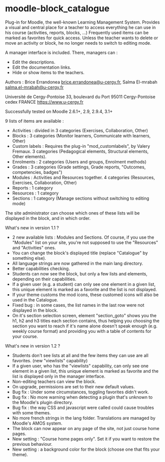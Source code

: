 # moodle-block_catalogue
Plug-in for Moodle, the well-known Learning Management System. Provides a visual and central place for a teacher to access everything he can use in his course (activities, reports, blocks, …) Frequently used items can be marked as favorites for quick access. Unless the teacher wants to delete or move an activity or block, he no longer needs to switch to editing mode.

A manager interface is included. There, managers can :
-	Edit the descriptions.
-	Edit the documentation links.
-	Hide or show items to the teachers.

Authors : Brice Errandonea <brice.errandonea@u-cergy.fr>, Salma El-mrabah <salma.el-mrabah@u-cergy.fr>

 Université de Cergy-Pontoise
 33, boulevard du Port
 95011 Cergy-Pontoise cedex
 FRANCE
 https://www.u-cergy.fr
 
Successfully tested on Moodle 2.6.1+, 2.9, 2.9.4, 3.1+

9 lists of items are available :

- Activities : divided in 3 categories (Exercises, Collaboration, Other)
- Blocks : 3 categories (Monitor learners, Communicate with learners, Other)
- Custom labels : Requires the plug-in "mod_customlabels", by Valery Fremaux. 3 categories (Pedagogical elements, Structural elements, Other elements).
- Enrolments : 2 categories (Users and groups, Enrolment methods)
- Grades : 3 categories (Grade settings, Grade reports, "Outcomes, competencies, badges")
- Modules : Activities and Resources together. 4 categories (Resources, Exercises, Collaboration, Other)
- Reports : 1 category
- Resources : 1 category
- Sections : 1 category (Manage sections without switching to editing mode)

The site administrator can choose which ones of these lists will be displayed in the block, and in which order.

What's new in version 1.1 ?
- 2 new available lists : Modules and Sections. Of course, if you use the "Modules" list on your site, you're not supposed to use the "Resources" and "Activities" ones.
- You can change the block's displayed title (replace "Catalogue" by something else).
- All language strings are now gathered in the main lang directory.
- Better capabilities checking.
- Students can now see the block, but only a few lists and elements, depending on their capabilities.
- If a given user (e.g. a student) can only see one element in a given list, this unique element is marked as a favorite and the list is not displayed.
- If your theme customs the mod icons, these customed icons will also be used in the Catalogue.
- Fixed bug : in some cases, the list names in the last row were not displayed in the block.
- On it's section selection screen, element "section_goto" shows you the h1, h2 and h3 titles each section contains, thus helping you choosing the section you want to reach if it's name alone doesn't speak enough (e.g. weekly course format) and providing you with a table of contents for your course.

What's new in version 1.2 ?
- Students don't see lists at all and the few items they can use are all favorites. (new "viewlists" capability)
- If a given user, who has the "viewlists" capability, can only see one element in a given list, this unique element is marked as favorite and the list is displayed only in the manager interface.
- Non-editing teachers can view the block.
- On upgrade, permissions are set to their new default values.
- Bug fix : Under some circumstances, toggling favorites didn't work.
- Bug fix : No more warning when detecting a plugin that's unknown to the Moodle's plugin directory.
- Bug fix : the way CSS and javascript were called could cause troubles with some themes.
- No more french strings in the lang folder. Translations are managed by Moodle's AMOS system.
- The block can now appear on any page of the site, not just course home pages.
- New setting : "Course home pages only". Set it if you want to restore the previous behaviour.
- New setting : a background color for the block (choose one that fits your theme).
